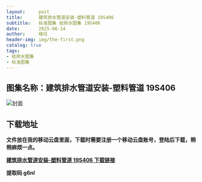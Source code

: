 ```yaml
---
layout:     post
title:      建筑排水管道安装-塑料管道 19S406
subtitle:   标准图集 给排水图集 19S406
date:       2025-06-14
author:     峰兄
header-img: img/the-first.png
catalog: true
tags:
- 给排水图集
- 标准图集
---
```

## 图集名称：建筑排水管道安装-塑料管道 19S406
![封面](https://pic1.imgdb.cn/item/684c06d858cb8da5c84ae1dd.jpg)


## 下载地址 ##
**文件放在我的移动云盘里面，下载时需要注册一个移动云盘账号，登陆后下载，稍稍麻烦一点。**  
  
[**建筑排水管道安装-塑料管道 19S406 下载链接**](https://caiyun.139.com/w/i/2nQQUBQAmSXqy)


**提取码 g6nl**

